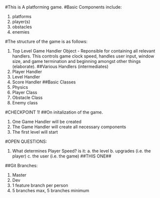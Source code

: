 #This is A platforming game.
#Basic Components include:
1. platforms
2. player(s)
3. obstacles
4. enemies

#The structure of the game is as follows:
1. Top Level Game Handler Object - Reponsible for containing all relevant handlers. This controls game clock speed, handles user input, window size, and game termination and beginning amongst other things (elaborate).
##Various Handlers (intermediates)
2. Player Handler
3. Level Handler
4. Score Handler
##Basic Classes
5. Physics 
6. Player Class
7. Obstacle Class
8. Enemy class

#CHECKPOINT 1! 
##On initalization of the game.
1. One Game Handler will be created
2. The Game Handler will create all necessary components
3. The first level will start

#OPEN QUESTIONS:
1. What determines Player Speed? is it:
	a. the level
	b. upgrades (i.e. the player)
	c. the user (i.e. the game) ##THIS ONE##

##Git Branches:
1. Master
2. Dev
3. 1 feature branch per person
4. 5 branches max, 5 branches minimum

